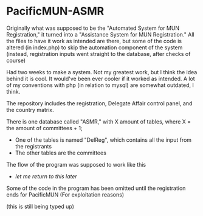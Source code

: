# PacificMUN-ASMR
Originally what was supposed to be the "Automated System for MUN Registration," it turned into a "Assistance System for MUN Registration." All the files to have it work as intended are there, but some of the code is altered (in index.php) to skip the automation component of the system (instead, registration inputs went straight to the database, after checks of course)

Had two weeks to make a system. Not my greatest work, but I think the idea behind it is cool. It would've been ever cooler if it worked as  intended. A lot of my conventions with php (in relation to mysql) are somewhat outdated, I think. 

The repository includes the registration, Delegate Affair control panel, and the country matrix.

There is one database called "ASMR," with X amount of tables, where X = the amount of committees + 1;
 - One of the tables is named "DelReg", which contains all the input from the registrants
 - The other tables are the committees

The flow of the program was supposed to work like this
 - *let me return to this later* 

Some of the code in the program has been omitted until the registration ends for PacificMUN (For exploitation reasons)


(this is still being typed up)
